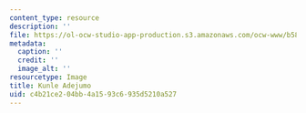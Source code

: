 ```yaml
---
content_type: resource
description: ''
file: https://ol-ocw-studio-app-production.s3.amazonaws.com/ocw-www/b58280066cdf4f7281c13d3c7c85bb3f_kunle_th.jpg
metadata:
  caption: ''
  credit: ''
  image_alt: ''
resourcetype: Image
title: Kunle Adejumo
uid: c4b21ce2-04bb-4a15-93c6-935d5210a527
---
```

